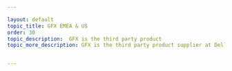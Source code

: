 ```yaml
---

layout: default
topic_title: GFX EMEA & US
order: 30
topic_description:  GFX is the third party product
topic_more_description: GFX is the third party product supplier at Dell. GFX is availabel in EMEA and US regions. OCI interacts directly to GFX in EMEA region but in US region, OFS has abstracted the GFX endpoints. GFX orders from OMEGA is delivered to OFS US. GFX can also cancel and order if the products are not in stock. in US region, GFX can also do a partial cancellation on the Order.


---
```

